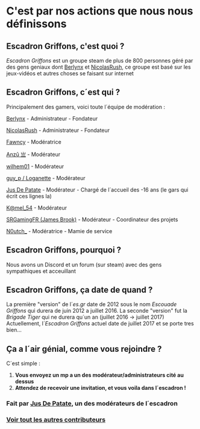 # C'est par nos actions que nous nous définissons
## Escadron Griffons, c'est quoi ?

*Escadron Griffons* est un groupe steam de plus de 800 personnes géré par des gens geniaux dont [Berlynx](https://steamcommunity.com/id/Berlynx) et [NicolasRush](https://steamcommunity.com/profiles/76561198036252869), ce groupe est basé sur les jeux-vidéos et autres choses se faisant sur internet

## Escadron Griffons, c´est qui ?

Principalement des gamers, voici toute l´équipe de modération :

[Berlynx](https://steamcommunity.com/id/Berlynx) - Administrateur - Fondateur

[NicolasRush](https://steamcommunity.com/profiles/76561198036252869) - Administrateur - Fondateur

[Fawncy](https://steamcommunity.com/profiles/76561198090478897) - Modératrice

[Anzû 亗](https://steamcommunity.com/id/AnzuFR) - Modérateur

[wilhem01](https://steamcommunity.com/profiles/76561198057088070) - Modérateur

[guy_p / Loganette](https://steamcommunity.com/profiles/76561198082857926) - Modérateur

[Jus De Patate](https://steamcommunity.com/id/jusdepatate) - Modérateur - Chargé de l´accueil des -16 ans (le gars qui écrit ces lignes la)

[K@mel_54](https://steamcommunity.com/profiles/76561197989500193) - Modérateur

[SRGamingFR (James Brook)](https://steamcommunity.com/id/srgamingfr) - Modérateur - Coordinateur des projets

[N0utch_](https://steamcommunity.com/id/kmillezol) - Modératrice - Mamie de service

## Escadron Griffons, pourquoi ?

Nous avons un Discord et un forum (sur steam) avec des gens sympathiques et acceuillant

## Escadron Griffons, ça date de quand ?

La première "version" de l´*es.gr* date de 2012 sous le nom *Escouade Griffons* qui durera de juin 2012 a juillet 2016.
La seconde "version" fut la *Brigade Tiger* qui ne durera qu´un an (juillet 2016 -> juillet 2017)
Actuellement, l´*Escadron Griffons* actuel date de juillet 2017 et se porte tres bien...

## Ça a l´air génial, comme vous rejoindre ?

C´est simple :

1. **Vous envoyez un mp a un des modérateur/administrateurs cité au dessus**
2. **Attendez de recevoir une invitation, et vous voila dans l´escadron !**

### Fait par [Jus De Patate](https://github.com/jusdepatate), un des modérateurs de l´escadron
### [Voir tout les autres contributeurs](https://github.com/EscadronGriffons/escadrongriffons.github.io/graphs/contributors)
